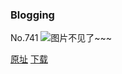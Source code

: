 ### Blogging
No.741
![图片不见了~~~](https://imgs.xkcd.com/comics/blogging.png)

[原址](https://xkcd.com//741) [下载](https://imgs.xkcd.com/comics/blogging.png)

